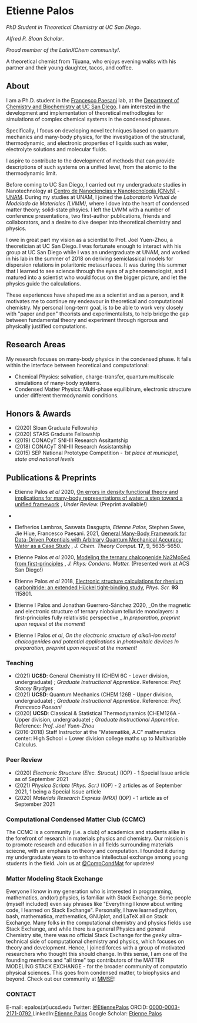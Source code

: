 # Etienne Palos
_PhD Student in Theoretical Chemistry at UC San Diego_.

_Alfred P. Sloan Scholar_.

_Proud member of the LatinXChem community!_.

A theoretical chemist from Tijuana, who enjoys evening walks with his partner and their young daughter, tacos, and coffee.

## About  

I am a Ph.D. student in the [Francesco Paesani](http://paesanigroup.ucsd.edu/index.html) lab, at the  [Department of Chemistry and Biochemistry at UC San Diego](https://chemistry.ucsd.edu/). I am interested in the development and implementation of theoretical methodlogies for simulations of complex chemical systems in the condensed phases. 

Specifically, I focus on developing novel techniques based on quantum mechanics and many-body physics, for the investigation of the structural, thermodynamic, and electronic properties of liquids such as water, electrolyte solutions and molecular fluids.

I aspire to contribute to the development of methods that can provide descriptions of such systems on a unified level, from the atomic to the thermodynamic limit.

Before coming to UC San Diego, I carried out my undergraduate studies in Nanotechnology at [Centro de Nanociencias y Nanotecnología (CNyN)](https://www.cnyn.unam.mx/) - [UNAM](https://www.unam.mx/). During my studies at UNAM, I joined the _Laboratorio Virtual de Modelado de Materiales (LVMM)_, where I dove into the heart of condensed matter theory; solid-state phsyics. I left the LVMM with a number of conference presentations, two first-author publications, friends and collaborators, and a desire to dive deeper into theoretical chemistry and physics.

I owe in great part my vision as a scientist to Prof. Joel Yuen-Zhou, a theoretician at UC San Diego. I was fortunate enough to interact with his group at UC San Diego while I was an undergraduate at UNAM, and worked in his lab in the summer of 2018 on deriving semiclassical models for dispersion relations in polaritonic metasurfaces. It was during this summer that I learned to see science through the eyes of a phenomenologist, and I matured into a scientist who would focus on the bigger picture, and let the physics guide the calculations. 

These experiences have shaped me as a scientist and as a person, and it motivates me to continue my endeavour in theoretical and computational chemistry. My personal long-term goal, is to be able to work very closely with "paper and pen" theorists and experimentalists, to help bridge the gap between fundamental theory and experiment through rigorous and physically justified computations. 


## Research Areas
My research focuses on many-body physics in the condensed phase. It falls within the interface between heoretical and computational:
- Chemical Physics: solvation, charge-transfer, quantum multiscale simulations of many-body systems.
- Condensed Matter Physics: Multi-phase equilibirum, electronic structure under different thermodynamic conditions.

## Honors & Awards
- (2020) Sloan Graduate Fellowship
- (2020) STARS Graduate Fellowship
- (2019) CONACyT SNI-III Research Assitantship
- (2018) CONACyT SNI-III Research Assistantship 
- (2015) SEP National Prototype Competition - *1st place at municipal, state and national levels*


## Publications & Preprints 

- Etienne Palos _et al_ 2020, [On errors in density functional theory and implications for many-body representations of water: a step toward a unified framework]() , _Under Review._ (Preprint available!)
- 
- Elefherios  Lambros,  Saswata  Dasgupta,  *Etienne Palos*,  Stephen  Swee,  Jie Hiue, Francesco Paesani. 2021, [General Many-Body Framework for Data-Driven Potentials with Arbitrary Quantum Mechanical Accuracy: Water as a Case Study](https://doi.org/10.1021/acs.jctc.1c00541) , _J. Chem. Theory Comput._ **17**, 9, 5635–5650.

- Etienne Palos _et al_ 2020, [Modeling the ternary chalcogenide Na2MoSe4 from first-principles](https://doi.org/10.1088/1361-648X/abaf91) , _J. Phys: Condens. Matter._ (Presented work at ACS San Diego!)

- Etienne Palos _et al_ 2018, [Electronic structure calculations for rhenium carbonitride: an extended Hückel tight-binding study](https://doi.org/10.1088/1402-4896/aae14c), _Phys. Scr._ **93** 115801.


- Etienne I Palos and Jonathan Guerrero-Sánchez 2020, _On the magnetic and electronic structure of ternary nioboium telluride monolayers: a first-principles fully relativistic perspective _ *In preparation, preprint upon request at the moment!* 


- Etienne I Palos _et al_, _On the electronic structure of alkali-ion metal chalcogenides and potential applications in photovoltaic devices_ *In preparation, preprint upon request at the moment!* 


### Teaching 
- (2021) **UCSD**: General Chemistry III (CHEM 6C - Lower division, undergraduate) ; *Graduate Instructional Apprentice*. Reference: *Prof. Stacey Brydges*
- (2021) **UCSD**: Quantum Mechanics (CHEM 126B - Upper division, undergraduate) ; *Graduate Instructional Apprentice*. Reference: *Prof. Francesco Paesani*
- (2020) **UCSD**: Classical & Statistical Thermodynamics (CHEM126A - Upper division, undergraduate) ; *Graduate Instructional Apprentice*. Reference: *Prof. Joel Yuen-Zhou*
- (2016-2018) Staff Instructor at the "Matematiké, A.C" mathematics center: High School + Lower division college maths up to Multivariable Calculus.

### Peer Review 
- (2020) *Electronic Structure (Elec. Strucut.)* (IOP) - 1 Special Issue article as of September 2021
- (2021) *Physica Scripta (Phys. Scr.)* (IOP) - 2 articles as of September 2021, 1 being a Special Issue article
- (2020) *Materials Research Express (MRX)* (IOP) - 1 article as of September 2021

### Computational Condensed Matter Club (CCMC) 
The CCMC is a community (i.e. a club) of academics and students alike in the forefront of research in materials physics and chemistry. Our mission is to promote research and education in all fields surrounding materials sciecne, with an emphasis on theory and computation. I founded it during my undergraduate years to  to enhance intellectual exchange among young students in the field. Join us at [@CompCondMat](https://twitter.com/CompCondMat) for updates!

### Matter Modeling Stack Exchange 
Everyone I know in my generation who is interested in programming, mathematics, and(or) physics, is familiar with Stack Exchange. Some people (myself included) even say phrases like "Everything I know about writing code, I learned on Stack Exchange". Personally, I have learned python, bash, mathematica, mathematics, GNUplot, and LaTeX all on Stack Exchange. Many folks in the computational chemistry and physics fields use Stack Exchange, and while there is a general Physics and general Chemistry site, there was no official Stack Exchange for the *geeky* ultra-technical side of computational chemistry and physics, which focuses on theory and development. Hence, I joined forces with a group of motivated researchers who thought this should change. In this sense, I am one of the founding members and "all time" top contributors of the MATTER MODELING STACK EXCHANGE - for the broader community of computatio physical sciences. This goes from condensed matter, to biophysics and beyond. 
Check out our community at [MMSE](https://mattermodeling.stackexchange.com/)!

### CONTACT 
E-mail: epalos(at)ucsd.edu
Twitter: [@EtiennePalos](https://twitter.com/EtiennePalos)
ORCiD: [ 0000-0003-2171-0792 ](https://orcid.org/0000-0003-2171-0792)
LinkedIn:[Etienne Palos](https://www.linkedin.com/in/etienne-palos/)
Google Scholar: [Etienne Palos](https://scholar.google.com/citations?user=hA6qQRIAAAAJ&hl=en&oi=ao)

